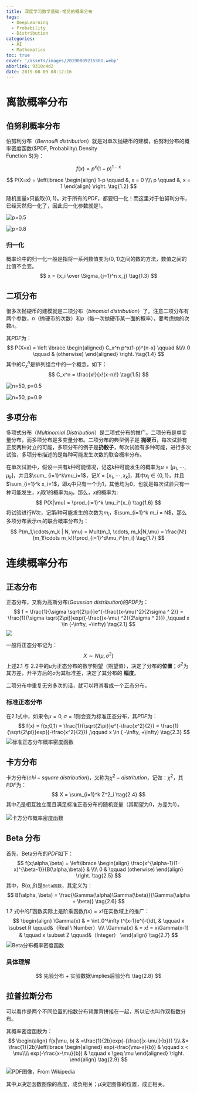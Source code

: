 ```yaml
---
title: 深度学习数学基础-常见的概率分布
tags:
  - DeepLearning
  - Probability
  - Distribution
categories:
  - AI
  - Mathematics
toc: true
cover: '/assets/images/20190809215501.webp'
abbrlink: 9310c4d2
date: 2019-08-09 08:12:16
---
```


# 离散概率分布

## 伯努利概率分布

伯努利分布（$Bernoulli \ distribution$）就是对单次抛硬币的建模，伯努利分布的概率密度函数($PDF, Probability\ Density\
Function $)为：

$$
f(x) = p^x(1-p)^{1-x}
\tag{1.1}
$$

$$
P(X=x) = \left\lbrace
\begin{align}
1-p \qquad &, x = 0 \\\\
p \qquad &, x = 1
\end{align}
\right.
\tag{1.2}
$$

随机变量$x$只能取$\{0,1\}$。对于所有的$PDF$，都要归一化！而这里对于伯努利分布，已经天然归一化了，因此归一化参数就是$1$。

<!-- more -->

![p=0.5](/assets/images/20190809082706.webp)

![p=0.8](/assets/images/20190809082738.webp)

### 归一化

概率论中的归一化一般是指将一系列数值变为$(0,1)$之间的数的方法，数值之间的比值不会变。
$$
x = {x_i \over \Sigma_{j=1}^n x_j}
\tag{1.3}
$$

## 二项分布

很多次抛硬币的建模就是二项分布（$binomial \ distribution$）了。注意二项分布有两个参数，$n$（抛硬币的次数）和$p$（每一次抛硬币某一面的概率），要考虑抛的次数$n$。

其$PDF$为：
$$
P(X=x) = \left \lbrace
\begin{aligned}
C_x^n p^x(1-p)^{n-x} \qquad &\\\\
0 \qquad & (otherwise)
\end{aligned}
\right.
\tag{1.4}
$$
其中的$C_x^n$是排列组合中的一个概念，如下：
$$
C_x^n = \frac{x!}{x!(x-n)!}
\tag{1.5}
$$

![n=50, p=0.5](/assets/images/20190809084608.webp)

![n=50, p=0.9](/assets/images/20190809084639.webp)

## 多项分布

多项式分布（$Multinomial\ Distribution$）是二项式分布的推广。二项分布是单变量分布，而多项分布是多变量分布。二项分布的典型例子是
**抛硬币**，每次试验有正反两种对立的可能，多项分布的例子是**扔骰子**，每次试验有多种可能，进行多次试验，多项分布描述的是每种可能发生次数的联合概率分布。

在单次试验中，假设一共有$k$种可能情况，记这$k$种可能发生的概率为$\mu=[\mu_1, \cdots, \mu_k]$，并且$\sum_
{i=1}^k\mu_i=1$，记$X=[x_1,\cdots,x_k]$，其中$x_i\in\lbrace0,1\rbrace$，并且$\sum_{i=1}^k
x_i=1$，即$x_i$中只有一个为$1$，其他均为$0$，也就是每次试验只有一种可能发生，$x_i$取$1$的概率为$\mu_i$，那么，$x$的概率为:
$$
P(X|\mu) = \prod_{i=1}^k \mu_i^{x_i}
\tag{1.6}
$$
将试验进行$N$次，记第$i$种可能发生的次数为$m_i$，$\sum_{i=1}^k m_i = N$，那么多项分布表示$m_i$的联合概率分布为：
$$
P(m_1,\cdots,m_k | N, \mu) = Mult(m_1, \cdots, m_k|N,\mu) = \frac{N!}{m_1!\cdots m_k!}\prod_{i=1}^d\mu_i^{m_i}
\tag{1.7}
$$

# 连续概率分布

## 正态分布

正态分布，又称为高斯分布($Gaussian\ distribution$)的$PDF$为：
$$
f = \frac{1}{\sigma \sqrt{2\pi}}e^{-\frac{(x-\mu)^2}{2\sigma ^ 2}} = \frac{1}{\sigma \sqrt{2\pi}}exp({-\frac{(x-\mu)
^2}{2\sigma ^ 2}}) ,\qquad x \in (-\infty, +\infty)
\tag{2.1}
$$
![](/assets/images/20190809161543.webp)

一般将正态分布记为：
$$
X \sim N(\mu, \sigma^2)
\tag{2.2}
$$
上述$2.1$ 与 $2.2$中的$\mu$为正态分布的数学期望（期望值），决定了分布的**位置**；$\sigma^2$为其方差，开平方后的$\sigma$为其标准差，决定了其分布的
**幅度**。

二项分布中重复无穷多次的话，就可以将其看成一个正态分布。

### 标准正态分布

在$2.1$式中，如果令$\mu = 0, \sigma = 1$则会变为标准正态分布，其$PDF$为：
$$
f(x) = f(x;0,1) = \frac{1}{\sqrt{2\pi}}e^{-\frac{x^2}{2}} = \frac{1}{\sqrt{2\pi}}exp({-\frac{x^2}{2}}) ,\qquad x \in (
-\infty, +\infty)
\tag{2.3}
$$
![标准正态分布概率密度函数](/assets/images/20190809163046.webp)

## 卡方分布

卡方分布($chi-square\ distribution$)，又称为$\chi^2-distritution$，记做：$\chi^2$，其$PDF$为：
$$
X = \sum_{i=1}^k Z^2_i
\tag{2.4}
$$
其中$Z_i$是相互独立而且满足标准正态分布的随机变量（其期望为0，方差为1）。

![卡方分布概率密度函数](/assets/images/20190809165258.webp)

## Beta 分布

首先，Beta分布的$PDF$如下：
$$
f(x;\alpha,\beta) = \left\lbrace
\begin{align}
\frac{x^{\alpha-1}(1-x)^{\beta-1}}{B(\alpha,\beta)} & \\\\
0 & \qquad (otherwise)
\end{align}
\right.
\tag{2.5}
$$
其中，$B(\alpha, \beta)$是`Beta函数`，其定义为：
$$
B(\alpha, \beta) = \frac{\Gamma(\alpha)\Gamma(\beta)}{\Gamma(\alpha + \beta)}
\tag{2.6}
$$
$1.7$ 式中的$\Gamma$函数实际上是阶乘函数$f(x)=x!$在实数域上的推广：
$$
\begin{align}
\Gamma(x) & = \int_0^\infty t^{x-1}e^{-t}dt, & \qquad x \subset R \qquad&（Real \ Number）\\\\
\Gamma(x) & = x! = x\Gamma(x-1)    & \qquad x \subset Z \qquad&（Integer）
\end{align}
\tag{2.7}
$$
![Beta分布概率密度函数](/assets/images/20190809102730.webp)

### 具体理解

$$
先验分布 + 实验数据\implies后验分布
\tag{2.8}
$$

## 拉普拉斯分布

可以看作是两个不同位置的指数分布背靠背拼接在一起，所以它也叫作双指数分布。

其概率密度函数为：
$$
\begin{align}
f(x|\mu, b) & =\frac{1}{2b}exp(-{\frac{|x-\mu|}{b}}) \\\\
&= \frac{1}{2b}\left\lbrace
\begin{aligned}
exp(-\frac{\mu-x}{b}) & \qquad x < \mu\\\\
exp(-\frac{x-\mu}{b}) & \qquad x \geq \mu
\end{aligned}
\right.
\end{align}
\tag{2.9}
$$

![PDF图像，From Wikipedia](/assets/images/20190809214638.webp)

其中,$b$决定函数图像的高度，成负相关；$\mu$决定图像的位置，成正相关。
